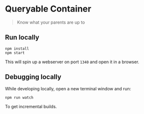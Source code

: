 # Queryable Container

> Know what your parents are up to

## Run locally

```
npm install
npm start
```

This will spin up a webserver on port `1340` and open it in a browser.

## Debugging locally

While developing locally, open a new terminal window and run:

```
npm run watch
```

To get incremental builds.
